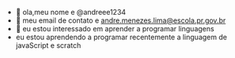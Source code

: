 - 👋 ola,meu nome e @andreee1234
- 👀 meu email de contato e andre.menezes.lima@escola.pr.gov.br
- 🌱 eu estou interessado em aprender a programar linguagens
-   eu estou aprendendo a programar recentemente a linguagem de javaScript e scratch
